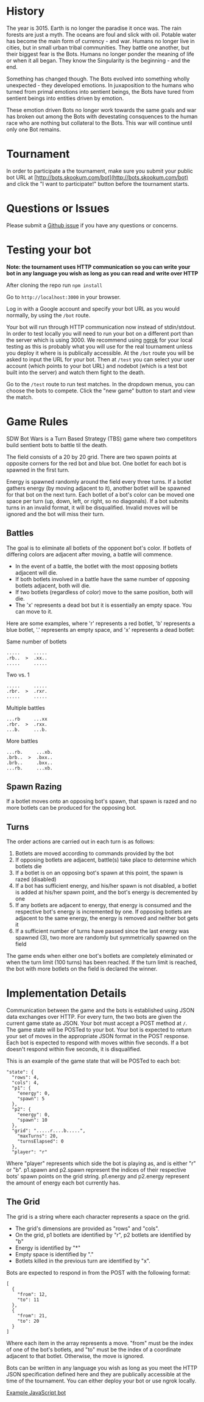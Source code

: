 # History
The year is 3015. Earth is no longer the paradise it once was. The rain forests are just a myth. The oceans are foul and slick with oil. Potable water has become the main form of currency - and war. Humans no longer live in cities, but in small urban tribal communities. They battle one another, but their biggest fear is the Bots. Humans no longer ponder the meaning of life or when it all began. They know the Singularity is the beginning - and the end.

Something has changed though. The Bots evolved into something wholly unexpected - they developed emotions. In juxaposition to the humans who turned from primal emotions into sentient beings, the Bots have tured from sentient beings into entities driven by emotion.

These emotion driven Bots no longer work towards the same goals and war has broken out among the Bots with devestating consquences to the human race who are nothing but collateral to the Bots. This war will continue until only one Bot remains.

# Tournament

In order to participate a the tournament, make sure you submit your public bot URL at [http://bots.skookum.com/bot](http://bots.skookum.com/bot) and click the "I want to participate!" button before the tournament starts.

# Questions or Issues

Please submit a [Github issue](https://github.com/Skookum/bots/issues) if you have any questions or concerns.

# Testing your bot

**Note: the tournament uses HTTP communication so you can write your bot in any language you wish as long as you can read and write over HTTP**

After cloning the repo run `npm install`


Go to `http://localhost:3000` in your browser.

Log in with a Google account and specify your bot URL as you would normally, by using the `/bot` route.

Your bot will run through HTTP communication now instead of stdin/stdout. In order to test locally you will need to run your bot on a different port than the server which is using 3000. We recommend using [ngrok](https://ngrok.com/) for your local testing as this is probably what you will use for the real tournament unless you deploy it where is is publically accessible. At the `/bot` route you will be asked to input the URL for your bot. Then at `/test` you can select your user account (which points to your bot URL) and nodebot (which is a test bot built into the server) and watch them fight to the death.

Go to the `/test` route to run test matches. In the dropdown menus, you can choose the bots to compete. Click the "new game" button to start and view the match.

# Game Rules

SDW Bot Wars is a Turn Based Strategy (TBS) game where two competitors build sentient bots to battle til the death.

The field consists of a 20 by 20 grid. There are two spawn points at opposite corners for the red bot and blue bot. One botlet for each bot is spawned in the first turn. 

Energy is spawned randomly around the field every three turns. If a botlet gathers energy (by moving adjacent to it), another botlet will be spawned for that bot on the next turn. Each botlet of a bot's color can be moved one space per turn (up, down, left, or right, so no diagonals). If a bot submits turns in an invalid format, it will be disqualified. Invalid moves will be ignored and the bot will miss their turn.

## Battles
The goal is to eliminate all botlets of the opponent bot's color. If botlets of differing colors are adjacent after moving, a battle will commence. 

+ In the event of a battle, the botlet with the most opposing botlets adjacent will die. 
+ If both botlets involved in a battle have the same number of opposing botlets adjacent, both will die.
+ If two botlets (regardless of color) move to the same position, both will die. 
+ The 'x' represents a dead bot but it is essentially an empty space. You can move to it.

Here are some examples, where 'r' represents a red botlet, 'b' represents a blue botlet, '.' represents an empty space, and 'x' represents a dead botlet:

Same number of botlets

    .....     .....
    .rb..  >  .xx..
    .....     .....

Two vs. 1

    .....     .....
    .rbr.  >  .rxr.
    .....     .....

Multiple battles

    ...rb     ...xx
    .rbr.  >  .rxx.
    ...b.     ...b.


More battles

    ...rb.     ...xb.
    .brb..  >  .bxx..
    .brb..     .bxx..
    ...rb.     ...xb.
    
## Spawn Razing
If a botlet moves onto an opposing bot's spawn, that spawn is razed and no more botlets can be produced for the opposing bot.

## Turns
The order actions are carried out in each turn is as follows:

1. Botlets are moved according to commands provided by the bot
2. If opposing botlets are adjacent, battle(s) take place to determine which botlets die
3. If a botlet is on an opposing bot's spawn at this point, the spawn is razed (disabled)
4. If a bot has sufficient energy, and his/her spawn is not disabled, a botlet is added at his/her spawn point, and the bot's energy is decremented by one
5. If any botlets are adjacent to energy, that energy is consumed and the respective bot's energy is incremented by one. If opposing botlets are adjacent to the same energy, the energy is removed and neither bot gets it
6. If a sufficient number of turns have passed since the last energy was spawned (3), two more are randomly but symmetrically spawned on the field

The game ends when either one bot's botlets are completely eliminated or when the turn limit (100 turns) has been reached. If the turn limit is reached, the bot with more botlets on the field is declared the winner.

# Implementation Details
Communication between the game and the bots is established using JSON data exchanges over HTTP. For every turn, the two bots are given the current game state as JSON. Your bot must accept a POST method at `/`. The game state will be POSTed to your bot. Your bot is expected to return your set of moves in the appropriate JSON format in the POST response. Each bot is expected to respond with moves within five seconds. If a bot doesn't respond within five seconds, it is disqualified.

This is an example of the game state that will be POSTed to each bot:

    "state": {
      "rows": 4,
      "cols": 4,
      "p1": {
        "energy": 0,
        "spawn": 5
      },
      "p2": {
        "energy": 0,
        "spawn": 10
      },
      "grid": ".....r....b.....",
        "maxTurns": 20,
        "turnsElapsed": 0
      },
      "player": "r"

Where "player" represents which side the bot is playing as, and is either "r" or "b". p1.spawn and p2.spawn represent the indices of their respective bots' spawn points on the grid string. p1.energy and p2.energy represent the amount of energy each bot currently has. 

## The Grid

The grid is a string where each character represents a space on the grid. 

+ The grid's dimensions are provided as "rows" and "cols". 
+ On the grid, p1 botlets are identified by "r", p2 botlets are identified by "b"
+ Energy is identified by "\*"
+ Empty space is identified by "."
+ Botlets killed in the previous turn are identified by "x".

Bots are expected to respond in from the POST with the following format:

    [
      {
        "from": 12,
        "to": 11
      },
      {
        "from": 21,
        "to": 20
      }
    ]

Where each item in the array represents a move. "from" must be the index of one of the bot's botlets, and "to" must be the index of a coordinate adjacent to that botlet. Otherwise, the move is ignored.

Bots can be written in any language you wish as long as you meet the HTTP JSON specification defined here and they are publically accessible at the time of the tournament. You can either deploy your bot or use ngrok locally.

[Example JavaScript bot](/bots/nodebot/app.js)
